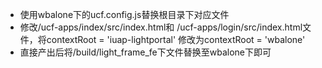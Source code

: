* 使用wbalone下的ucf.config.js替换根目录下对应文件
* 修改/ucf-apps/index/src/index.html和 /ucf-apps/login/src/index.html文件，将contextRoot = 'iuap-lightportal' 修改为contextRoot = 'wbalone'
* 直接产出后将/build/light_frame_fe下文件替换至wbalone下即可